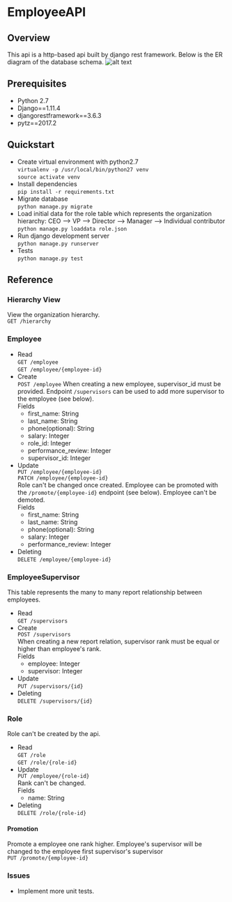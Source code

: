 # EmployeeAPI
## Overview
This api is a http-based api built by django rest framework. Below is the ER diagram of the database schema.
![alt text](https://s3.amazonaws.com/luluwondering/er.jpg) 
## Prerequisites
- Python 2.7
- Django==1.11.4
- djangorestframework==3.6.3
- pytz==2017.2
## Quickstart
- Create virtual environment with python2.7 <br>
`virtualenv -p /usr/local/bin/python27 venv ` <br>
`source activate venv`
- Install dependencies <br>
`pip install -r requirements.txt` 
- Migrate database <br>
`python manage.py migrate`
- Load initial data for the role table which represents the organization hierarchy: CEO --> VP --> Director --> Manager --> Individual contributor <br>
`python manage.py loaddata role.json`
- Run django development server <br>
`python manage.py runserver`
- Tests <br>
`python manage.py test`
## Reference
### Hierarchy View
View the organization hierarchy. <br>
`GET /hierarchy`
### Employee
- Read <br>
`GET /employee` <br>
`GET /employee/{employee-id}` 
- Create <br>
`POST /employee` 
When creating a new employee, supervisor_id must be provided. Endpoint `/supervisors` can be used to add more supervisor to the employee (see below). <br>
Fields
  - first_name: String
  - last_name: String
  - phone(optional): String
  - salary: Integer
  - role_id: Integer
  - performance_review: Integer
  - supervisor_id: Integer
- Update <br>
`PUT /employee/{employee-id}` <br>
`PATCH /employee/{employee-id}` <br>
Role can't be changed once created. Employee can be promoted with the `/promote/{employee-id}` endpoint (see below). Employee can't be demoted. <br>
Fields
  - first_name: String
  - last_name: String
  - phone(optional): String
  - salary: Integer
  - performance_review: Integer
- Deleting <br>
`DELETE /employee/{employee-id}`
### EmployeeSupervisor
This table represents the many to many report relationship between employees.
- Read <br>
`GET /supervisors`
- Create <br>
`POST /supervisors` <br>
When creating a new report relation, supervisor rank must be equal or higher than employee's rank. <br>
Fields
  - employee: Integer
  - supervisor: Integer
- Update <br>
`PUT /supervisors/{id}` <br>
- Deleting <br>
`DELETE /supervisors/{id}`
### Role
Role can't be created by the api. <br>
- Read <br>
`GET /role` <br>
`GET /role/{role-id}` 
- Update <br>
`PUT /employee/{role-id}` <br>
Rank can't be changed. <br>
Fields 
  - name: String
- Deleting <br>
`DELETE /role/{role-id}`
#### Promotion
Promote a employee one rank higher. Employee's supervisor will be changed to the employee first supervisor's supervisor <br>
`PUT /promote/{employee-id}`
### Issues
- Implement more unit tests.
